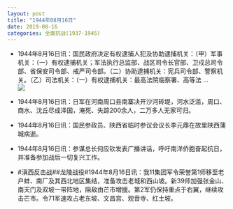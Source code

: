 ```yaml
---
layout: post
title: "1944年08月16日"
date: 2019-08-16
categories: 全面抗战(1937-1945)
---
```


<meta name="referrer" content="no-referrer" />

- 1944年8月16日讯：国民政府决定有权逮捕人犯及协助逮捕机关：（甲）军事机关：（一）有权逮捕机关；军法执行总监部、战区司令长官部、卫戍总司令部、省保安司令部、戒严司令部。（二）协助逮捕机关：宪兵司令部、警察机关。（乙）司法机关：（一）有权逮捕机关：最高法院临察署、高等法 ... <br/><img src="https://wx4.sinaimg.cn/large/aca367d8ly1g61ti1a22tj20c809zt8r.jpg" />

- 1944年8月16日讯：日军在河南周口县南寨决开沙河砖堤，河水泛滥，周口、商水、沈丘尽成泽国，淹死、失踪200余人，二万多人无家可归。 

- 1944年8月16日讯：国民参政员、陕西省临时参议会议长李元鼎在故里陕西蒲城病逝。 

- 1944年8月16日讯：参谋总长何应钦发表广播讲话，呼吁南洋侨胞奋起抗日，并准备参加战后一切复兴工作。 

- #滇西反击战##龙陵战役#1944年8月16日讯：我11集团军令荣誉第1师移至老户蚌、南厂及其西北地区集结，准备攻击老城和西山坡。新39师加强张金山、南天门及双坡一带阵地，阻敌由芒市增援。第2军仍保持重点于右翼，继续攻击芒市。令71军速攻占老东坡、文昌宫、观音寺、红土坡。 

